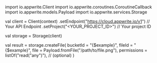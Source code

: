 import io.appwrite.Client
import io.appwrite.coroutines.CoroutineCallback
import io.appwrite.models.Payload
import io.appwrite.services.Storage

val client = Client(context)
    .setEndpoint("https://cloud.appwrite.io/v1") // Your API Endpoint
    .setProject("<YOUR_PROJECT_ID>") // Your project ID

val storage = Storage(client)

val result = storage.createFile(
    bucketId = "{$example}", 
    fileId = "{$example}", 
    file = Payload.fromFile("/path/to/file.png"), 
    permissions = listOf("read("any")"), // (optional)
)